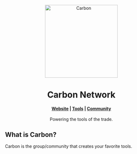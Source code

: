 <p align="center">
  <a href="https://carbondev.netlify.app/">
    <img alt="Carbon" src="https://raw.githubusercontent.com/Carbon-Dev-Network/.github/main/CarbonLogoBanner.png" width="240" />
  </a>
</p>
<h1 align="center">
  Carbon Network
</h1>

<h4 align="center">
  <a href="https://carbondev.netlify.app/">Website</a> |
  <a href="https://carbondev.netlify.app/#tools">Tools</a> |
  <a href="https://carbondev.netlify.app/#community">Community</a>
</h4>

<p align="center">
Powering the tools of the trade.
</p>

## What is Carbon?
Carbon is the group/community that creates your favorite tools.
